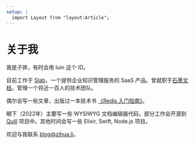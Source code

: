```yaml
---
setup: |
  import Layout from "layout:Article";
---
```


# 关于我

我是子骅，有时会用 luin 这个 ID。

目前工作于 [Slab](https://slab.com/)，一个提供企业知识管理服务的 SaaS 产品。曾就职于[石墨文档](https://shimo.im)，管理一个将近一百人的技术团队。

偶尔会写一些文章，出版过一本技术书 [《Redis 入门指南》](https://book.douban.com/subject/24522045/)。

眼下（2022年）主要写一些 WYSIWYG 文档编辑器代码，部分工作会开源到 [Quill](https://quilljs.com) 项目中。其他时间会写一些 Elixir, Swift, Node.js 项目。

欢迎与我联系 [blog@zihua.li](mailto:blog@zihua.li)。